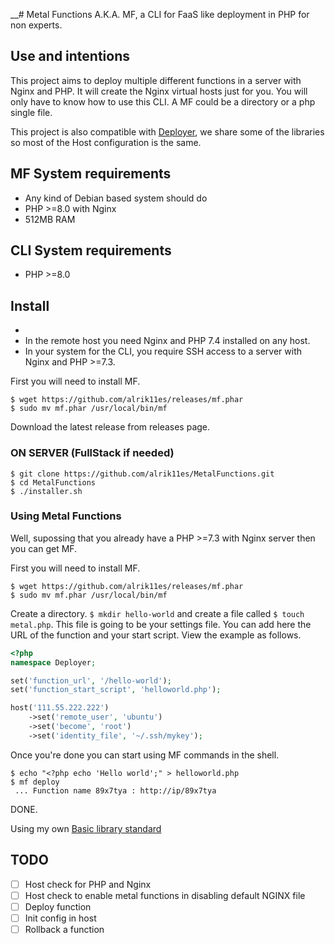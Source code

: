 __# Metal Functions
A.K.A. MF, a CLI for FaaS like deployment in PHP for non experts.

## Use and intentions
This project aims to deploy multiple different functions in a server with Nginx and PHP. It will create the Nginx virtual hosts just for you. You will only have to know how to use this CLI. A MF could be a directory or a php single file.

This project is also compatible with [Deployer](https://deployer.org/), we share some of the libraries so most of the Host configuration is the same.

## MF System requirements
* Any kind of Debian based system should do
* PHP >=8.0 with Nginx
* 512MB RAM

## CLI System requirements
* PHP >=8.0

## Install
* 
* In the remote host you need Nginx and PHP 7.4 installed on any host.
* In your system for the CLI, you require SSH access to a server with Nginx and PHP >=7.3.

First you will need to install MF.
```
$ wget https://github.com/alrik11es/releases/mf.phar
$ sudo mv mf.phar /usr/local/bin/mf
```

Download the latest release from releases page.

### ON SERVER (FullStack if needed)
```
$ git clone https://github.com/alrik11es/MetalFunctions.git
$ cd MetalFunctions
$ ./installer.sh
```

### Using Metal Functions
Well, supossing that you already have a PHP >=7.3 with Nginx server then you can get MF.

First you will need to install MF.
```
$ wget https://github.com/alrik11es/releases/mf.phar
$ sudo mv mf.phar /usr/local/bin/mf
```


Create a directory. `$ mkdir hello-world` and create a file called `$ touch metal.php`. This file is going to be your settings file. You can add here the URL of the function and your start script. View the example as follows.

```php
<?php
namespace Deployer;

set('function_url', '/hello-world');
set('function_start_script', 'helloworld.php');

host('111.55.222.222')
    ->set('remote_user', 'ubuntu')
    ->set('become', 'root')
    ->set('identity_file', '~/.ssh/mykey');
```

Once you're done you can start using MF commands in the shell.

```
$ echo "<?php echo 'Hello world';" > helloworld.php
$ mf deploy
 ... Function name 89x7tya : http://ip/89x7tya
```
DONE.

Using my own [Basic library standard](https://www.msfsoftware.com/art%C3%ADculos/basic-library-standard)

## TODO

-[ ] Host check for PHP and Nginx
-[ ] Host check to enable metal functions in disabling default NGINX file
-[ ] Deploy function
-[ ] Init config in host
-[ ] Rollback a function
